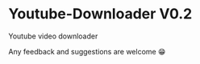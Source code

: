 # Youtube-Downloader V0.2
 Youtube video downloader




 
 Any feedback and suggestions are welcome 😁

